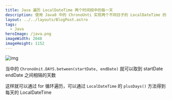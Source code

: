 ```yaml
---
title: Java 遍历 LocalDateTime 两个时间段中的每一天
description: 使用 Java8 中的 ChronoUnti 实现两个不同日子的 LocalDateTime 的每一天
layout: ../../layouts/BlogPost.astro
tags:
  - Java
heroImage: /java.png
imageWidth: 2048
imageHeight: 1152
---
```


![img](/20210331163010597.png)

当中的 ``ChronoUnit.DAYS.between(startDate, endDate)`` 就可以取到 startDate endDate 之间相隔的天数

这样就可以通过 for 循环遍历，可以通过 ``LocalDateTime`` 的 ``plusDays()`` 方法得到每天的 LocalDateTime
